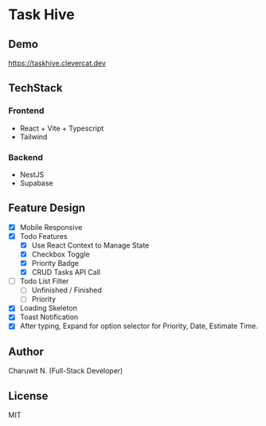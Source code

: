 # Task Hive

## Demo

https://taskhive.clevercat.dev

## TechStack

### Frontend

- React + Vite + Typescript
- Tailwind

### Backend

- NestJS
- Supabase

## Feature Design

- [x] Mobile Responsive
- [x] Todo Features
  - [x] Use React Context to Manage State
  - [x] Checkbox Toggle
  - [x] Priority Badge
  - [x] CRUD Tasks API Call
- [ ] Todo List Filter
  - [ ] Unfinished / Finished
  - [ ] Priority
- [x] Loading Skeleton
- [x] Toast Notification
- [x] After typing, Expand for option selector for Priority, Date, Estimate Time.

## Author

Charuwit N.
(Full-Stack Developer)

## License

MIT